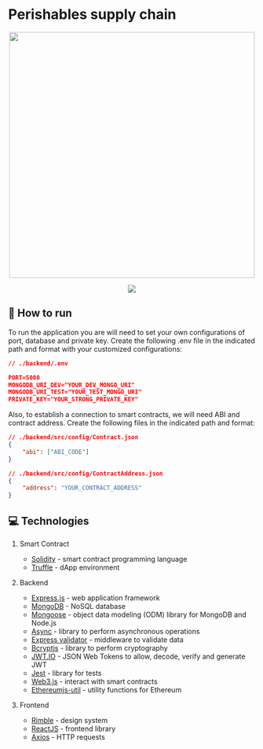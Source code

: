 # Perishables supply chain

<!-- [Flow chart](https://whimsical.com/N1irbVcNY3NVmQjospMB6d) -->

<p align="center">
  
<img src='https://res.cloudinary.com/lorransutter/image/upload/v1592088320/Perishables_supply_chain/Perishables_architecture.png' height=500/>

</p>

<p align="center">
  
<img src='https://res.cloudinary.com/lorransutter/image/upload/v1592088014/Perishables_supply_chain/Flow_chart.png'/>

</p>

## :runner: How to run

To run the application you are will need to set your own configurations of port, database and private key. Create the following .env file in the indicated path and format with your customized configurations:

```json
// ./backend/.env

PORT=5000
MONGODB_URI_DEV="YOUR_DEV_MONGO_URI"
MONGODB_URI_TEST="YOUR_TEST_MONGO_URI"
PRIVATE_KEY="YOUR_STRONG_PRIVATE_KEY"
```
<!-- TODO BLOCKCHAIN_EMULATOR_URI="http://127.0.0.1:9545/"
The last command above will generate a new ABI and write contract address in a JSON file. You do not have to worry about importing these info in the frontend though. Also you may change the smart contract and run migrations again to see your changes. -->

Also, to establish a connection to smart contracts, we will need ABI and contract address. Create the following files in the indicated path and format:

```json
// ./backend/src/config/Contract.json
{
    "abi": ["ABI_CODE"]
}
```

```json
// ./backend/src/config/ContractAddress.json
{
    "address": "YOUR_CONTRACT_ADDRESS"
}
```

<!-- ## :book: Resources -->

## :computer: Technologies

1. Smart Contract

   - [Solidity](https://solidity.readthedocs.io/) - smart contract programming language
   - [Truffle](https://www.trufflesuite.com/) - dApp environment

2. Backend

   - [Express.js](http://expressjs.com/) - web application framework
   - [MongoDB](https://www.mongodb.com/) - NoSQL database
   - [Mongoose](https://mongoosejs.com/) - object data modeling (ODM) library for MongoDB and Node.js
   - [Async](https://caolan.github.io/async/v3/) - library to perform asynchronous operations
   - [Express validator](https://express-validator.github.io/docs/) - middleware to validate data
   - [Bcryptjs](https://www.npmjs.com/package/bcryptjs) - library to perform cryptography
   - [JWT.IO](https://jwt.io/) - JSON Web Tokens to allow, decode, verify and generate JWT
   - [Jest](https://jestjs.io/) - library for tests
   - [Web3.js](https://web3js.readthedocs.io/) - interact with smart contracts
   - [Ethereumjs-util](https://www.npmjs.com/package/ethereumjs-util) - utility functions for Ethereum

3. Frontend
   - [Rimble](https://rimble.consensys.design/) - design system
   - [ReactJS](https://reactjs.org/) - frontend library
   - [Axios](https://www.npmjs.com/package/axios) - HTTP requests
